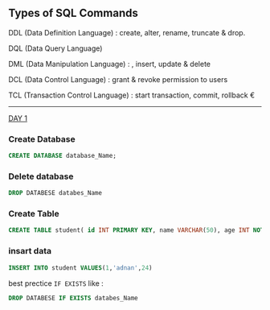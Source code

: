 
## Types of SQL Commands 

DDL (Data Definition Language) : create, alter, rename, truncate & drop. 

DQL (Data Query Language) 

DML (Data Manipulation Language) : , insert, update & delete 

DCL (Data Control Language) : grant & revoke permission to users 

TCL (Transaction Control Language) : start transaction, commit, rollback €

---
[DAY 1](day1.md) 

### Create Database 
```sql
CREATE DATABASE database_Name;
```
### Delete database 
```sql
DROP DATABESE databes_Name
```
### Create Table

```sql
CREATE TABLE student( id INT PRIMARY KEY, name VARCHAR(50), age INT NOT NULL );

```
### insart data

```sql
INSERT INTO student VALUES(1,'adnan',24)
```

best prectice `IF EXISTS`
like : 
```sql
DROP DATABESE IF EXISTS databes_Name
```
